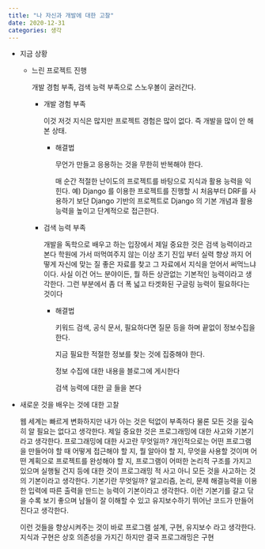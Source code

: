 ```yaml
---
title: "나 자신과 개발에 대한 고찰"
date: 2020-12-31
categories: 생각
---
```


- 지금 상황

  - 느린 프로젝트 진행

    개발 경험 부족, 검색 능력 부족으로 스노우볼이 굴러간다.

    - 개발 경험 부족

      이것 저것 지식은 많지만 프로젝트 경험은 많이 없다.
      즉 개발을 많이 안 해본 상태.

      - 해결법

        무언가 만들고 응용하는 것을 무한히 반복해야 한다.

        매 순간 적절한 난이도의 프로젝트를 바탕으로 지식과 활용 능력을 익힌다.
        예) Django 를 이용한 프로젝트를 진행할 시 처음부터 DRF를 사용하기 보단 Django 기반의 프로젝트로 Django 의 기본 개념과 활용 능력을 높이고 단계적으로 접근한다.

    - 검색 능력 부족

      개발을 독학으로 배우고 하는 입장에서 제일 중요한 것은 검색 능력이라고 본다
      학원에 가서 떠먹여주지 않는 이상 초기 진입 부터 실력 향상 까지 어떻게 자신에 맞는 질 좋은 자료를 찾고 그 자료에서 지식을 얻어서 써먹느냐이다.
      사실 이건 어느 분야이든, 뭘 하든 상관없는 기본적인 능력이라고 생각한다.
      그런 부분에서 좀 더 폭 넓고 타겟화된 구글링 능력이 필요하다는 것이다

      - 해결법

        키워드 검색, 공식 문서, 필요하다면 질문 등을 하며 끝없이 정보수집을 한다.

        지금 필요한 적절한 정보를 찾는 것에 집중해야 한다.

        정보 수집에 대한 내용을 블로그에 게시한다

        검색 능력에 대한 글 들을 본다

- 새로운 것을 배우는 것에 대한 고찰

  웹 세계는 빠르게 변화하지만 내가 아는 것은 턱없이 부족하다
  물론 모든 것을 깊숙히 알 필요는 없다고 생각한다.
  제일 중요한 것은 프로그래밍에 대한 사고와 기본기라고 생각한다.
  프로그래밍에 대한 사고란 무엇일까?
  개인적으로는 어떤 프로그램을 만들어야 할 때 어떻게 접근해야 할 지, 뭘 알아야 할 지, 무엇을 사용할 것이며 어떤 계획으로 프로젝트를 완성해야 할 지, 프로그램이 어떠한 논리적 구조를 가지고 있으며 실행될 건지 등에 대한 것이 프로그래밍 적 사고 아니 모든 것을 사고하는 것의 기본이라고 생각한다.
  기본기란 무엇일까?
  알고리즘, 논리, 문제 해결능력을 이용한 입력에 따른 출력을 만드는 능력이 기본이라고 생각한다.
  이런 기본기를 갈고 닦을 수록 보기 좋으며 남들이 잘 이해할 수 있고 유지보수하기 뛰어난 코드가 만들어진다고 생각한다.

  이런 것들을 향상시켜주는 것이 바로 프로그램 설계, 구현, 유지보수 라고 생각한다.
  지식과 구현은 상호 의존성을 가지긴 하지만 결국 프로그래밍은 구현
